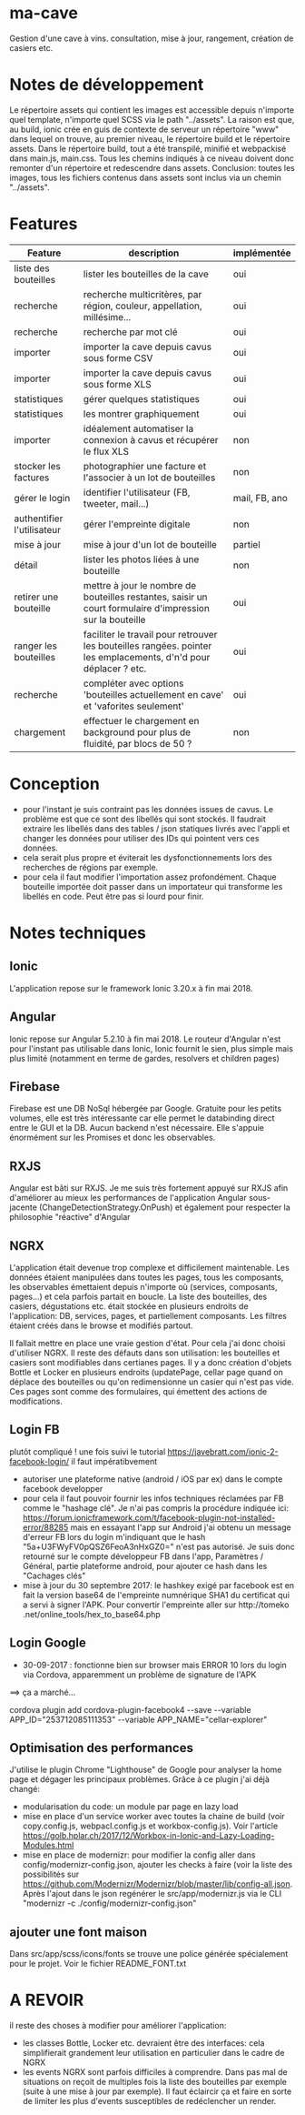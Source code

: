 # ma-cave
Gestion d'une cave à vins.
consultation, mise à jour, rangement, création de casiers etc.

# Notes de développement
Le répertoire assets qui contient les images est accessible depuis n'importe quel template, n'importe quel SCSS via le path "../assets".
La raison est que, au build, ionic crée en guis de contexte de serveur un répertoire "www" dans lequel on trouve, au premier niveau, le répertoire build et le répertoire assets.
Dans le répertoire build, tout a été transpilé, minifié et webpackisé dans main.js, main.css. Tous les chemins indiqués à ce niveau doivent donc remonter d'un répertoire et redescendre dans assets.
Conclusion: toutes les images, tous les fichiers contenus dans assets sont inclus via un chemin "../assets".

# Features

| Feature | description | implémentée |
| ------- | ----------- | ----------- |
| liste des bouteilles | lister les bouteilles de la cave | oui |
| recherche | recherche multicritères, par région, couleur, appellation, millésime... | oui |
| recherche | recherche par mot clé | oui |
| importer | importer la cave depuis cavus sous forme CSV | oui |
| importer | importer la cave depuis cavus sous forme XLS | oui |
| statistiques | gérer quelques statistiques | oui |
| statistiques | les montrer graphiquement | oui |
| importer | idéalement automatiser la connexion à cavus et récupérer le flux XLS | non |
| stocker les factures | photographier une facture et l'associer à un lot de bouteilles | non |
| gérer le login | identifier l'utilisateur (FB, tweeter, mail...) | mail, FB, ano |
| authentifier l'utilisateur | gérer l'empreinte digitale | non |
| mise à jour| mise à jour d'un lot de bouteille | partiel |
| détail| lister les photos liées à une bouteille | non |
| retirer une bouteille | mettre à jour le nombre de bouteilles restantes, saisir un court formulaire d'impression sur la bouteille | oui |
| ranger les bouteilles | faciliter le travail pour retrouver les bouteilles rangées. pointer les emplacements, d'n'd pour déplacer ? etc. | oui |
|recherche|compléter avec options 'bouteilles actuellement en cave' et 'vaforites seulement' | oui |
| chargement | effectuer le chargement en background pour plus de fluidité, par blocs de 50 ? | non |


# Conception
- pour l'instant je suis contraint pas les données issues de cavus. Le problème est que ce sont des libellés qui sont stockés. Il faudrait extraire les libellés dans des tables / json statiques livrés avec l'appli et changer les données pour utiliser des IDs qui pointent vers ces données.
- cela serait plus propre et éviterait les dysfonctionnements lors des recherches de régions par exemple.
- pour cela il faut modifier l'importation assez profondément. Chaque bouteille importée doit passer dans un importateur qui transforme les libellés en code. Peut être pas si lourd pour finir.


# Notes techniques
## Ionic
L'application repose sur le framework Ionic 3.20.x à fin mai 2018.

## Angular
Ionic repose sur Angular 5.2.10 à fin mai 2018.
Le routeur d'Angular n'est pour l'instant pas utilisable dans Ionic, Ionic fournit le sien, plus simple mais plus 
limité (notamment en terme de gardes, resolvers et children pages)

## Firebase
Firebase est une DB NoSql hébergée par Google. Gratuite pour les petits volumes, elle est très intéressante car elle 
permet le databinding direct entre le GUI et la DB. Aucun backend n'est nécessaire.
Elle s'appuie énormément sur les Promises et donc les observables.

## RXJS
Angular est bâti sur RXJS. Je me suis très fortement appuyé sur RXJS afin d'améliorer au mieux les performances de 
l'application Angular sous-jacente (ChangeDetectionStrategy.OnPush) et également pour respecter la philosophie "réactive" d'Angular

## NGRX
L'application était devenue trop complexe et difficilement maintenable. Les données étaient manipulées dans toutes les 
pages, tous les composants, les observables émettaient depuis n'importe où (services, composants, pages...) et cela 
parfois partait en boucle. La liste des bouteilles, des casiers, dégustations etc. était stockée en plusieurs endroits 
de l'application: DB, services, pages, et partiellement composants. Les filtres étaient créés dans le browse et modifiés
 partout.
 
 Il fallait mettre en place une vraie gestion d'état. Pour cela j'ai donc choisi d'utiliser NGRX. 
 Il reste des défauts dans son utilisation: les bouteilles et casiers sont modifiables dans certianes pages. Il y a donc
  création d'objets Bottle et Locker en plusieurs endroits (updatePage, cellar page quand on déplace des bouteilles ou 
  qu'on redimensionne un casier qui n'est pas vide.
  Ces pages sont comme des formulaires, qui émettent des actions de modifications.

## Login FB
plutôt compliqué ! une fois suivi le tutorial https://javebratt.com/ionic-2-facebook-login/ il faut impératibvement
- autoriser une plateforme native (android / iOS par ex) dans le compte facebook developper
- pour cela il faut pouvoir fournir les infos techniques réclamées par FB comme le "hashage clé". Je n'ai pas compris la procédure indiquée ici: https://forum.ionicframework.com/t/facebook-plugin-not-installed-error/88285 mais en essayant l'app sur Android j'ai obtenu un message d'erreur FB lors du login m'indiquant que le hash "5a+U3FWyFV0pQSZ6FeoA3nHxGZ0=" n'est pas autorisé. Je suis donc retourné sur le compte développeur FB dans l'app, Paramètres / Général, partie plateforme android, pour ajouter ce hash dans les "Cachages clés"
- mise à jour du 30 septembre 2017: le hashkey exigé par facebook est en fait la version base64 de l'empreinte 
numnérique SHA1 du certificat qui a servi à signer l'APK. Pour convertir l'empreinte aller sur http://tomeko
.net/online_tools/hex_to_base64.php 

## Login Google
- 30-09-2017 : fonctionne bien sur browser mais ERROR 10 lors du login via Cordova, apparemment un problème de signature
 de l'APK
   
==> ça a marché...

cordova plugin add cordova-plugin-facebook4 --save --variable APP_ID="253712085111353" --variable APP_NAME="cellar-explorer"

## Optimisation des performances
J'utilise le plugin Chrome "Lighthouse" de Google pour analyser la home page et dégager les principaux problèmes. Grâce 
à ce plugin j'ai déjà changé:
- modularisation du code: un module par page en lazy load
- mise en place d'un service worker avec toutes la chaine de build (voir copy.config.js, webpacl.config.js et 
workbox-config.js). Voir l'article https://golb.hplar.ch/2017/12/Workbox-in-Ionic-and-Lazy-Loading-Modules.html
- mise en place de modernizr: pour modifier la config aller dans config/modernizr-config.json, ajouter les checks à 
faire (voir la liste des possibilités sur https://github.com/Modernizr/Modernizr/blob/master/lib/config-all.json. 
Après l'ajout dans le json regénérer le src/app/modernizr.js via le CLI "modernizr -c ./config/modernizr-config.json"

## ajouter une font maison
Dans src/app/scss/icons/fonts se trouve une police générée spécialement pour le projet.
Voir le fichier README_FONT.txt

# A REVOIR

il reste des choses à modifier pour améliorer l'application:
- les classes Bottle, Locker etc. devraient être des interfaces: cela simplifierait grandement leur utilisation en 
particulier dans le cadre de NGRX
- les events NGRX sont parfois difficiles à comprendre. Dans pas mal de situations on reçoit de multiples fois la liste 
des bouteilles par exemple (suite à une mise à jour par exemple). Il faut éclaircir ça et faire en sorte de limiter les 
plus d'events susceptibles de redéclencher un render.
